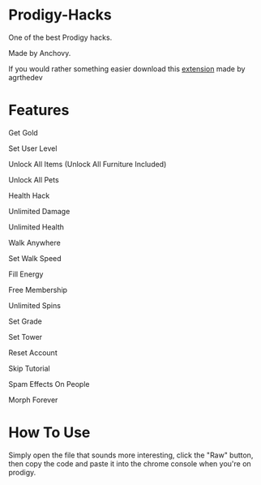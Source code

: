 # Prodigy-Hacks
One of the best Prodigy hacks.

Made by Anchovy.



If you would rather something easier download this [extension](https://chromewebstore.google.com/detail/prodigy-hacking-extension/afddfnijmdokibafplbpnpmpmccpgpni) made by agrthedev



# Features

Get Gold

Set User Level

Unlock All Items (Unlock All Furniture Included)

Unlock All Pets

Health Hack

Unlimited Damage

Unlimited Health

Walk Anywhere

Set Walk Speed

Fill Energy

Free Membership

Unlimited Spins

Set Grade

Set Tower

Reset Account

Skip Tutorial

Spam Effects On People

Morph Forever

# How To Use
Simply open the file that sounds more interesting, click the "Raw" button, then copy the code and paste it into the chrome console when you're on prodigy.

